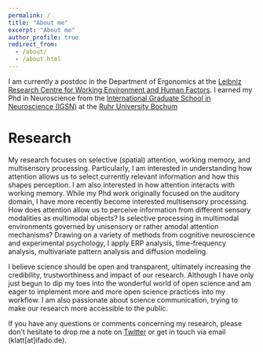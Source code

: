 ```yaml
---
permalink: /
title: "About me"
excerpt: "About me"
author_profile: true
redirect_from: 
  - /about/
  - /about.html
---
```


I am currently a postdoc in the Department of Ergonomics at the [Leibniz Research Centre for Working Environment and Human Factors](https://www.ifado.de/ifadoen/?noredirect=en_US). I earned my Phd in Neuroscience from the [International Graduate School in Neuroscience (IGSN)](https://www.ruhr-uni-bochum.de/igsn/) at the [Ruhr University Bochum](https://www.ruhr-uni-bochum.de/de)

Research
======
My research focuses on selective (spatial) attention, working memory, and multisensory processing. Particularly, I am interested in understanding how attention allows us to select currently relevant information and how this shapes perception. I am also interested in how attention interacts with working memory. While my Phd work originally focused on the auditory domain, I have more recently become interested multisensory processing. How does attention allow us to perceive information from different sensory modalities as multimodal objects? Is selective processing in multimodal environments governed by unisensory or rather amodal attention mechanisms? Drawing on a variety of methods from cognitive neuroscience and experimental psychology, I apply ERP analysis, time-frequency analysis, multivariate pattern analysis and diffusion modeling. 

I believe science should be open and transparent, ultimately increasing the credibility, trustworthiness and impact of our research. Although I have only just begun to dip my toes into the wonderful world of open science and am eager to implement more and more open science practices into my workflow. I am also passionate about science communication, trying to make our research more accessible to the public. 

If you have any questions or comments concerning my research, please don't hesitate to drop me a note on [Twitter](https://twitter.com/LoraKlatt) or get in touch via email (klatt[at]ifado.de). 

